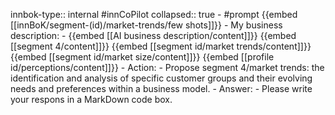 innbok-type:: internal
#innCoPilot
collapsed:: true
	- #prompt {{embed [[innBoK/segment-(id)/market-trends/few shots]]}}
		- My business description:
		- {{embed [[AI business description/content]]}} {{embed [[segment 4/content]]}} {{embed [[segment id/market trends/content]]}} {{embed [[segment id/market size/content]]}} {{embed [[profile id/perceptions/content]]}}
		- Action:
		- Propose segment 4/market trends: the identification and analysis of specific customer groups and their evolving needs and preferences within a business model.
		- Answer:
		- Please write your respons in a MarkDown code box.


